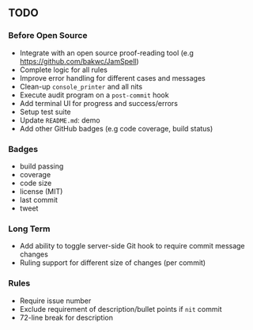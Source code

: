 ## TODO
### Before Open Source
+ Integrate with an open source proof-reading tool (e.g https://github.com/bakwc/JamSpell)
+ Complete logic for all rules
+ Improve error handling for different cases and messages
+ Clean-up `console_printer` and all nits
+ Execute audit program on a `post-commit` hook 
+ Add terminal UI for progress and success/errors
+ Setup test suite
+ Update `README.md`: demo
+ Add other GitHub badges (e.g code coverage, build status)

### Badges
+ build passing
+ coverage
+ code size
+ license (MIT)
+ last commit
+ tweet

### Long Term
+ Add ability to toggle server-side Git hook to require commit message changes
+ Ruling support for different size of changes (per commit)

### Rules
+ Require issue number
+ Exclude requirement of description/bullet points if `nit` commit
+ 72-line break for description
